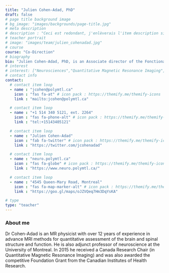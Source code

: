```yaml
---
title: "Julien Cohen-Adad, PhD"
draft: false
# page title background image
# bg_image: "images/backgrounds/page-title.jpg"
# meta description
# description : "Ceci est redondant, j'enlèverais l'item description si cela ne fait pas trop laid."
# teacher portrait
# image: "images/team/julien_cohenadad.jpg"
# course
course: "Co-Direction"
# biography
bio: "Julien Cohen-Adad, PhD, is an Associate director of the Fonctional Neuroimaging Unit, Research Center of the Institut universitaire de gériatrie de Montréal, the co-investigator, along with Prof. Nikola Stikov, of the NeuroPoly Lab and an associate professor at the Polytechnique Montreal"
# interest
# interest: ["Neurosciences","Quantitative Magnetic Resonance Imaging","Structure and brain function"]
# contact info
contact:
  # contact item loop
  - name : "jcohen@polymtl.ca"
    icon : "fas fa-at" # icon pack : https://themify.me/themify-icons
    link : "mailto:jcohen@polymtl.ca"

  # contact item loop
  - name : "+1 514 340 5121, ext. 2264"
    icon : "fas fa-phone-alt" # icon pack : https://themify.me/themify-icons
    link : "tel:+15143405121"

  # contact item loop
  - name : "Julien Cohen-Adad"
    icon : "fab fa-twitter" # icon pack : https://themify.me/themify-icons
    link : "https://twitter.com/jcohenadad"

  # contact item loop
  - name : "neuro.polymtl.ca"
    icon : "fas fa-globe" # icon pack : https://themify.me/themify-icons
    link : "https://www.neuro.polymtl.ca/"

  # contact item loop
  - name : "4545 Queen-Mary Road, Montreal"
    icon : "fas fa-map-marker-alt" # icon pack : https://themify.me/themify-icons
    link : "https://goo.gl/maps/oJZVQeq7Hm3DqYsKA"

# type
type: "teacher"
---
```


### About me

Dr Cohen-Adad is an MR physicist with over 12 years of experience in advance MRI methods for quantitative assessment of the brain and spinal structure and function. He is also adjunct professor of neuroscience at the University of Montreal. In 2015 he received a Canada Research Chair (in Quantitative Magnetic Resonance Imaging) and was also awarded the competitive Foundation Grant from the Canadian Institutes of Health Research.
